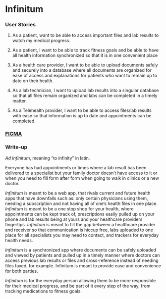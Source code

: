 # Infinitum
### User Stories
1. As a patient, want to be able to access important files and lab results to watch my medical progress. 
   
2. As a patient, I want to be able to track fitness goals and be able to have all health information synchronized so that it is in one convenient place
   
3. As a health care provider, I want to be able to upload documents safely and securely into a database where all documents are organized for ease of access and explanations for patients who want to remain up to date on their health. 

4. As a lab technician, I want to upload lab results into a singular database so that all files remain organized and labs can be completed in a timely matter. 

5. As a Telehealth provider, I want to be able to access files/lab results with ease so that information is up to date and appointments can be completed. 
   

 
### [FIGMA](https://www.figma.com/file/Hjr3E0o9ygcAWvzCje8waA/Untitled?node-id=0%3A1&t=U7jJoqYthjWmaSXo-1)

### Write-up

*Ad Infinitum*, meaning “to infinity” in latin. 

Everyone has had appointments or times where a lab result has been delivered to a specialist but your family doctor doesn’t have access to it or when you need to fill form after form when going to walk in clinics or a new doctor. 

*Infinitum* is meant to be a web app, that rivals current and future health apps that have downfalls such as: only certain physicians using them, needing a subscription and not having all of one’s health files in one place. *Infinitum* is meant to be a one stop shop for your health, where appointments can be kept track of, prescriptions easily pulled up on your phone and lab results being at yours and your healthcare providers fingertips. 
*Infinitum* is meant to fill the gap between a healthcare provider and receiver so that communication is hiccup free, labs uploaded to one place for all specialists you may need to contact, and trackers for everyday health needs. 

*Infinitum* is a synchronized app where documents can be safely uploaded and viewed by patients and pulled up in a timely manner where doctors can access previous lab results or files and cross-reference instead of needing files faxed, for example. Infinitum is meant to provide ease and convenience for both parties.

*Infinitum* is for the everyday person allowing them to be more responsible for their medical progress, and be part of it every step of the way, from tracking medications to fitness goals. 
